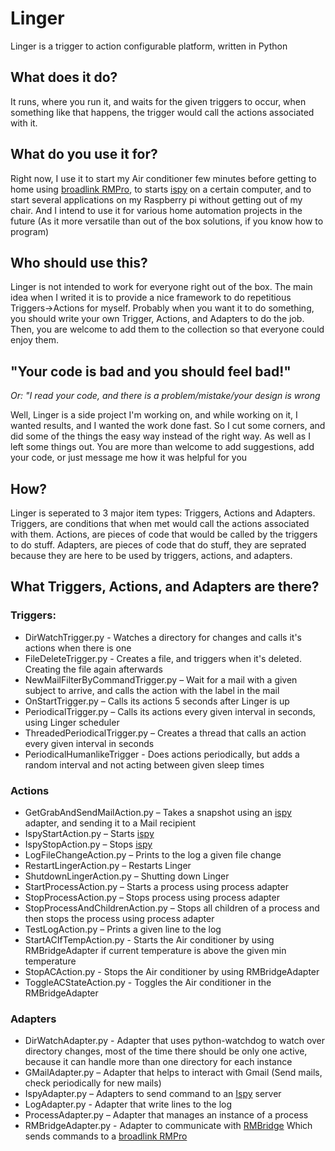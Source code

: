 # Linger
Linger is a trigger to action configurable platform, written in Python

## What does it do?

It runs, where you run it, and waits for the given triggers to occur, when something like that happens, the trigger would call the actions associated with it.

## What do you use it for?
Right now, I use it to start my Air conditioner few minutes before getting to home using [broadlink RMPro](http://www.ibroadlink.com/rmPro/), to starts [ispy](https://www.ispyconnect.com) on a certain computer, and to start several applications on my Raspberry pi without getting out of my chair. And I intend to use it for various home automation projects in the future (As it more versatile than out of the box solutions, if you know how to program)


## Who should use this?
Linger is not intended to work for everyone right out of the box. The main idea when I writed it is to provide a nice framework to do repetitious Triggers->Actions for myself. Probably when you want it to do something, you should write your own Trigger, Actions, and Adapters to do the job. Then, you are welcome to add them to the collection so that everyone could enjoy them.


## "Your code is bad and you should feel bad!"
_Or: "I read your code, and there is a problem/mistake/your design is wrong_

Well, Linger is a side project I'm working on, and while working on it, I wanted results, and I wanted the work done fast. So I cut some corners, and did some of the things the easy way instead of the right way. As well as I left some things out. You are more than welcome to add suggestions, add your code, or just message me how it was helpful for you

## How?

Linger is seperated to 3 major item types: Triggers, Actions and Adapters.
Triggers, are conditions that when met would call the actions associated with them.
Actions, are pieces of code that would be called by the triggers to do stuff.
Adapters, are pieces of code that do stuff, they are seprated because they are here to be used by triggers, actions, and adapters. 

## What Triggers, Actions, and Adapters are there?

### Triggers:

* DirWatchTrigger.py - Watches a directory for changes and calls it's actions when there is one
* FileDeleteTrigger.py - Creates a file, and triggers when it's deleted. Creating the file again afterwards
* NewMailFilterByCommandTrigger.py – Wait for a mail with a given subject to arrive, and calls the action with the label in the mail 
* OnStartTrigger.py – Calls its actions 5 seconds after Linger is up
* PeriodicalTrigger.py – Calls its actions every given interval in seconds, using Linger scheduler
* ThreadedPeriodicalTrigger.py – Creates a thread that calls an action every given interval in seconds
* PeriodicalHumanlikeTrigger - Does actions periodically, but adds a random interval and not acting between given sleep times

### Actions

* GetGrabAndSendMailAction.py – Takes a snapshot using an [ispy](https://www.ispyconnect.com) adapter, and sending it to a Mail recipient
* IspyStartAction.py – Starts [ispy](https://www.ispyconnect.com)
* IspyStopAction.py – Stops [ispy](https://www.ispyconnect.com)
* LogFileChangeAction.py – Prints to the log a given file change
* RestartLingerAction.py – Restarts Linger
* ShutdownLingerAction.py – Shutting down Linger
* StartProcessAction.py – Starts a process using process adapter
* StopProcessAction.py – Stops process using process adapter
* StopProcessAndChildrenAction.py – Stops all children of a process and then stops the process using process adapter
* TestLogAction.py – Prints a given line to the log
* StartACIfTempAction.py - Starts the Air conditioner by using RMBridgeAdapter if current temperature is above the given min temperature
* StopACAction.py - Stops the Air conditioner by using RMBridgeAdapter
* ToggleACStateAction.py - Toggles the Air conditioner in the RMBridgeAdapter

### Adapters

* DirWatchAdapter.py - Adapter that uses python-watchdog to watch over directory changes, most of the time there should be only one active, because it can handle more than one directory for each instance
* GMailAdapter.py – Adapter that helps to interact with Gmail (Send mails, check periodically for new mails)
* IspyAdapter.py – Adapters to send command to an [Ispy](https://www.ispyconnect.com) server
* LogAdapter.py - Adapter that write lines to the log
* ProcessAdapter.py – Adapter that manages an instance of a process
* RMBridgeAdapter.py - Adapter to communicate with [RMBridge](http://rm-bridge.fun2code.de/) Which sends commands to a [broadlink RMPro](http://www.ibroadlink.com/rmPro/)